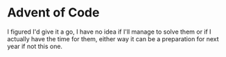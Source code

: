 # Advent of Code

I figured I'd give it a go, I have no idea if I'll manage to solve them or if I actually have the time for them, either way it can be a preparation for next year if not this one. 

